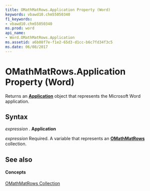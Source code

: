 ```yaml
---
title: OMathMatRows.Application Property (Word)
keywords: vbawd10.chm55050340
f1_keywords:
- vbawd10.chm55050340
ms.prod: word
api_name:
- Word.OMathMatRows.Application
ms.assetid: a6b08f7e-f1e2-65d3-d1cc-b6c7fd34f3c5
ms.date: 06/08/2017
---
```



# OMathMatRows.Application Property (Word)

Returns an  **[Application](Word.Application.md)** object that represents the Microsoft Word application.


## Syntax

 _expression_ . **Application**

 _expression_ Required. A variable that represents an **[OMathMatRows](Word.OMathMatRows.md)** collection.


## See also


#### Concepts


[OMathMatRows Collection](Word.OMathMatRows.md)

